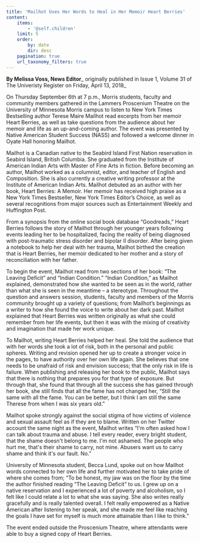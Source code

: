 ```yaml
---
title: 'Mailhot Uses Her Words to Heal in Her Memoir Heart Berries'
content:
    items:
        - '@self.children'
    limit: 5
    order:
        by: date
        dir: desc
    pagination: true
    url_taxonomy_filters: true
---
```


**By Melissa Voss, News Editor**_ originally published in Issue 1, Volume 31 of The Univeristy Register on Friday, April 13, 2018_

On Thursday September 6th at 7 p.m., Morris students, faculty and community members gathered in the Lammers Proscenium Theatre on the University of Minnesota Morris campus to listen to New York Times Bestselling author Terese Maire Mailhot read excerpts from her memoir Heart Berries, as well as take questions from the audience about her memoir and life as an up-and-coming author.  The event was presented by Native American Student Success (NASS) and followed a welcome dinner in Oyate Hall honoring Mailhot.
 
Mailhot is a Canadian native to the Seabird Island First Nation reservation in Seabird Island, British Columbia. She graduated from the Institute of American Indian Arts with Master of Fine Arts in fiction.  Before becoming an author, Mailhot worked as a columnist, editor, and teacher of English and Composition. She is also currently a creative writing professor at the Institute of American Indian Arts. Mailhot debuted as an author with her book, Heart Berries: A Memoir. Her memoir has received high praise as a New York Times Bestseller, New York Times Editor’s Choice, as well as several recognitions from major sources such as Entertainment Weekly and Huffington Post.  
 
From a synopsis from the online social book database “Goodreads,” Heart Berries follows the story of Mailhot through her younger years following events leading her to be hospitalized, facing the reality of being diagnosed with post-traumatic stress disorder and bipolar II disorder.  After being given a notebook to help her deal with her trauma, Mailhot birthed the creation that is Heart Berries, her memoir dedicated to her mother and a story of reconciliation with her father.
 
To begin the event, Mailhot read from two sections of her book: “The Leaving Deficit” and “Indian Condition.”  “Indian Condition,” as Mailhot explained, demonstrated how she wanted to be seen as in the world, rather than what she is seen in the meantime – a stereotype.  Throughout the question and answers session, students, faculty and members of the Morris community brought up a variety of questions; from Mailhot’s beginnings as a writer to how she found the voice to write about her dark past. Mailhot explained that Heart Berries was written originally as what she could remember from her life events, but then it was with the mixing of creativity and imagination that made her work unique.
 
To Mailhot, writing Heart Berries helped her heal.  She told the audience that with her words she took a lot of risk, both in the personal and public spheres. Writing and revision opened her up to create a stronger voice in the pages, to have authority over her own life again. She believes that one needs to be unafraid of risk and envision success; that the only risk in life is failure. When publishing and releasing her book to the public, Mailhot says that there is nothing that prepares you for that type of exposure.  But through that, she found that through all the success she has gained through her book, she still finds that all the fame has not changed her, “Still the same with all the fame. You can be better, but I think I am still the same Therese from when I was six years old.”
 
Mailhot spoke strongly against the social stigma of how victims of violence and sexual assault feel as if they are to blame.  Written on her Twitter account the same night as the event, Mailhot writes “I'm often asked how I can talk about trauma and abuse. I tell every reader, every bright student, that the shame doesn't belong to me. I'm not ashamed. The people who hurt me, that's their shame to carry, not mine. Abusers want us to carry shame and think it's our fault. No.”
 
University of Minnesota student, Becca Lund, spoke out on how Mailhot words connected to her own life and further motivated her to take pride of where she comes from; “To be honest, my jaw was on the floor by the time the author finished reading “The Leaving Deficit” to us. I grew up on a native reservation and I experienced a lot of poverty and alcoholism, so I felt like I could relate a lot to what she was saying. She also writes really gracefully and is really talented overall. I felt really empowered as a Native American after listening to her speak, and she made me feel like reaching the goals I have set for myself is much more attainable than I like to think.”
 
The event ended outside the Proscenium Theatre, where attendants were able to buy a signed copy of Heart Berries.
